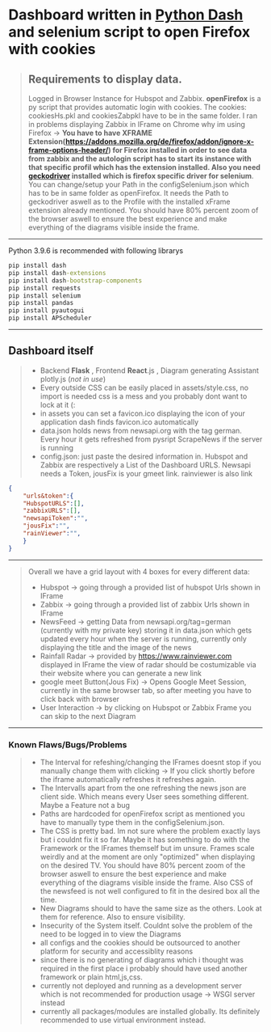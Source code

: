 # Dashboard written in [Python Dash](https://dash.plotly.com/) and selenium script to open Firefox with cookies

> ## Requirements to display data. 
> Logged in Browser Instance for Hubspot and Zabbix. 
**openFirefox** is a py script that provides automatic login with cookies. The cookies: cookiesHs.pkl and cookiesZabpkl have to be in the same folder.
I ran in problems displaying Zabbix in IFrame on Chrome why im using Firefox -> **You have to have XFRAME Extension(https://addons.mozilla.org/de/firefox/addon/ignore-x-frame-options-header/) 
for Firefox installed in order to see data from zabbix and the autologin script has to start its instance with that specific profil which has the extension installed. Also you need [geckodriver](https://github.com/mozilla/geckodriver/releases) installed which is firefox specific driver for selenium**.
    You can change/setup your Path in the configSelenium.json which has to be in same folder as openFirefox. It needs the Path to geckodriver aswell as to the Profile with the installed xFrame extension already mentioned. You should have 80% percent zoom of the browser aswell to ensure the best experience and make everything of the diagrams visible inside the frame. 
---

Python 3.9.6 is recommended with following librarys
```cmd
pip install dash
pip install dash-extensions
pip install dash-bootstrap-components
pip install requests
pip install selenium
pip install pandas
pip install pyautogui
pip install APScheduler
```
---
## Dashboard itself

>* Backend **Flask** , Frontend **React**.js , Diagram generating Assistant plotly.js (*not in use*)
>* Every outside CSS can be easily placed in assets/style.css, no import is needed css is a mess and you probably dont want to lock at it (:
>* in assets you can set a favicon.ico displaying the icon of your application dash finds favicon.ico automatically
>* data.json holds news from newsapi.org with the tag german. Every hour it gets 
refreshed from pysript ScrapeNews if the server is running
>* config.json:
just paste the desired information in. Hubspot and Zabbix are respectively a List of the Dashboard URLS.
Newsapi needs a Token, jousFix is your gmeet link. rainviewer is also link
```json
{
    "urls&token":{              
    "HubspotURLS":[],               
    "zabbixURLS":[],
    "newsapiToken":"",
    "jousFix":"",
    "rainViewer":"",
    }
}
```

___
> Overall we have a grid layout with 4 boxes for every different data:
>* Hubspot -> going through a provided list of hubspot Urls shown in IFrame
>* Zabbix ->  going through a provided list of zabbix Urls shown in IFrame
>* NewsFeed -> getting Data from newsapi.org/tag=german (currently with my private key) storing it in data.json which gets updated every hour when the server is running,
currently only displaying the title and the image of the news
>* Rainfall Radar -> provided by https://www.rainviewer.com displayed in IFrame the view of radar should be costumizable via their website where you can generate a new link
>* google meet Button(Jous Fix) -> Opens Google Meet Session, currently in the same browser tab, so after meeting you have to click back with browser
>* User Interaction -> by clicking on Hubspot or Zabbix Frame you can skip to the next Diagram
---
### Known Flaws/Bugs/Problems
> * The Interval for refeshing/changing the IFrames doesnt stop if you manually change them with clicking -> If you click shortly before the iframe automatically refreshes it refreshes again. 
> * The Intervalls apart from the one refreshing the news json are client side. Which means every User sees something different. Maybe a Feature not a bug
> * Paths are hardcoded for openFirefox script as mentioned you have to manually type them in the configSelenium.json.
> * The CSS is pretty bad. Im not sure where the problem exactly lays but i couldnt fix it so far. Maybe it has something to do with the Framework or the IFrames themself but im unsure. Frames scale weirdly and at the moment are only "optimized" when displaying on the desired TV. You should have 80% percent zoom of the browser aswell to ensure the best experience and make everything of the diagrams visible inside the frame. Also CSS of the newsfeed is not well configured to fit in the desired box all the time.
> * New Diagrams should to have the same size as the others. Look at them for reference. Also to ensure visibility.
> * Insecurity of the System itself. Couldnt solve the problem of the need to be logged in to view the Diagrams
> * all configs and the cookies should be outsourced to another platform for security and accessiblity reasons 
> * since there is no generating of diagrams which i thought was required in the first place i probably should have used another framework or plain html,js,css.
> * currently not deployed and running as a development server which is not recommended for production usage -> WSGI server instead
> * currently all packages/modules are installed globally. Its definitely recommended to use virtual environment instead.